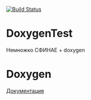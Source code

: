 [![Build Status](https://travis-ci.org/HankHenshaw/DoxygenTest.svg?branch=master)](https://travis-ci.org/HankHenshaw/DoxygenTest)

# DoxygenTest

Немножко СФИНАЕ + doxygen

# Doxygen

[Документация](https://HankHenshaw.github.io/DoxygenTest/)
